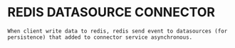 # REDIS DATASOURCE CONNECTOR

```
When client write data to redis, redis send event to datasources (for persistence) that added to connector service asynchronous.  
```